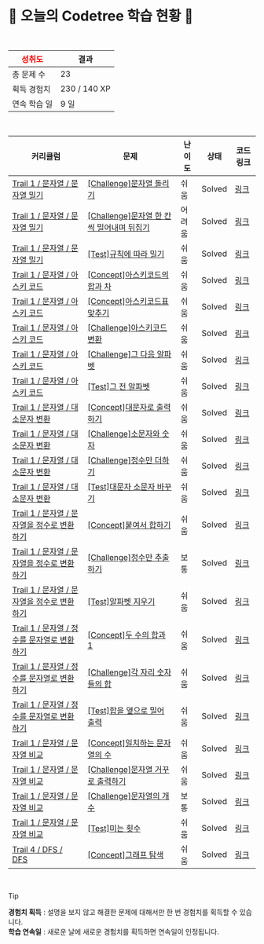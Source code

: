 # 🌲 오늘의 Codetree 학습 현황 🌲

<br />

| <span style="color:red;display:block;text-align:center;"> **성취도**</span> | 결과 |
|---|---|
| 총 문제 수 | 23 |
| 획득 경험치 | 230 / 140 XP |
| 연속 학습 일 | 9 일 |

<br />

|커리큘럼|문제|난이도|상태|코드 링크|
|---|---|---|---|---|
|[Trail 1 / 문자열 / 문자열 밀기](https://https://en.codetree.ai/trail-info/novice-low/)|[[Challenge]문자열 돌리기](https://https://en.codetree.ai/trails/complete/curated-cards/challenge-SPin-SPring/)|쉬움|Solved|[링크](https://github.com/KKDDDS/Homework/blob/main/250101/%EB%AC%B8%EC%9E%90%EC%97%B4%20%EB%8F%8C%EB%A6%AC%EA%B8%B0/SPin-SPring.py)|
|[Trail 1 / 문자열 / 문자열 밀기](https://https://en.codetree.ai/trail-info/novice-low/)|[[Challenge]문자열 한 칸씩 밀어내며 뒤집기](https://https://en.codetree.ai/trails/complete/curated-cards/challenge-shift-reverse-string/)|어려움|Solved|[링크](https://github.com/KKDDDS/Homework/blob/main/250101/%EB%AC%B8%EC%9E%90%EC%97%B4%20%ED%95%9C%20%EC%B9%B8%EC%94%A9%20%EB%B0%80%EC%96%B4%EB%82%B4%EB%A9%B0%20%EB%92%A4%EC%A7%91%EA%B8%B0/shift-reverse-string.py)|
|[Trail 1 / 문자열 / 문자열 밀기](https://https://en.codetree.ai/trail-info/novice-low/)|[[Test]규칙에 따라 밀기](https://https://en.codetree.ai/trails/complete/curated-cards/test-push-by-the-rules/)|쉬움|Solved|[링크](https://github.com/KKDDDS/Homework/blob/main/250101/%EA%B7%9C%EC%B9%99%EC%97%90%20%EB%94%B0%EB%9D%BC%20%EB%B0%80%EA%B8%B0/push-by-the-rules.py)|
|[Trail 1 / 문자열 / 아스키 코드](https://https://en.codetree.ai/trail-info/novice-low/)|[[Concept]아스키코드의 합과 차](https://https://en.codetree.ai/trails/complete/curated-cards/intro-sum-and-subtract-in-ASCII/)|쉬움|Solved|[링크](https://github.com/KKDDDS/Homework/blob/main/250101/%EC%95%84%EC%8A%A4%ED%82%A4%EC%BD%94%EB%93%9C%EC%9D%98%20%ED%95%A9%EA%B3%BC%20%EC%B0%A8/sum-and-subtract-in-ASCII.py)|
|[Trail 1 / 문자열 / 아스키 코드](https://https://en.codetree.ai/trail-info/novice-low/)|[[Concept]아스키코드표 맞추기](https://https://en.codetree.ai/trails/complete/curated-cards/intro-chart-of-ASCII/)|쉬움|Solved|[링크](https://github.com/KKDDDS/Homework/blob/main/250101/%EC%95%84%EC%8A%A4%ED%82%A4%EC%BD%94%EB%93%9C%ED%91%9C%20%EB%A7%9E%EC%B6%94%EA%B8%B0/chart-of-ASCII.py)|
|[Trail 1 / 문자열 / 아스키 코드](https://https://en.codetree.ai/trail-info/novice-low/)|[[Challenge]아스키코드 변환](https://https://en.codetree.ai/trails/complete/curated-cards/challenge-convert-to-ascii/)|쉬움|Solved|[링크](https://github.com/KKDDDS/Homework/blob/main/250101/%EC%95%84%EC%8A%A4%ED%82%A4%EC%BD%94%EB%93%9C%20%EB%B3%80%ED%99%98/convert-to-ascii.py)|
|[Trail 1 / 문자열 / 아스키 코드](https://https://en.codetree.ai/trail-info/novice-low/)|[[Challenge]그 다음 알파벳](https://https://en.codetree.ai/trails/complete/curated-cards/challenge-next-alphabet/)|쉬움|Solved|[링크](https://github.com/KKDDDS/Homework/blob/main/250101/%EA%B7%B8%20%EB%8B%A4%EC%9D%8C%20%EC%95%8C%ED%8C%8C%EB%B2%B3/next-alphabet.py)|
|[Trail 1 / 문자열 / 아스키 코드](https://https://en.codetree.ai/trail-info/novice-low/)|[[Test]그 전 알파벳](https://https://en.codetree.ai/trails/complete/curated-cards/test-before-the-alphabet/)|쉬움|Solved|[링크](https://github.com/KKDDDS/Homework/blob/main/250101/%EA%B7%B8%20%EC%A0%84%20%EC%95%8C%ED%8C%8C%EB%B2%B3/before-the-alphabet.py)|
|[Trail 1 / 문자열 / 대소문자 변환](https://https://en.codetree.ai/trail-info/novice-low/)|[[Concept]대문자로 출력하기](https://https://en.codetree.ai/trails/complete/curated-cards/intro-print-in-capital/)|쉬움|Solved|[링크](https://github.com/KKDDDS/Homework/blob/main/250101/%EB%8C%80%EB%AC%B8%EC%9E%90%EB%A1%9C%20%EC%B6%9C%EB%A0%A5%ED%95%98%EA%B8%B0/print-in-capital.py)|
|[Trail 1 / 문자열 / 대소문자 변환](https://https://en.codetree.ai/trail-info/novice-low/)|[[Challenge]소문자와 숫자](https://https://en.codetree.ai/trails/complete/curated-cards/challenge-letter-and-number/)|쉬움|Solved|[링크](https://github.com/KKDDDS/Homework/blob/main/250101/%EC%86%8C%EB%AC%B8%EC%9E%90%EC%99%80%20%EC%88%AB%EC%9E%90/letter-and-number.py)|
|[Trail 1 / 문자열 / 대소문자 변환](https://https://en.codetree.ai/trail-info/novice-low/)|[[Challenge]정수만 더하기](https://https://en.codetree.ai/trails/complete/curated-cards/challenge-add-only-integers/)|쉬움|Solved|[링크](https://github.com/KKDDDS/Homework/blob/main/250101/%EC%A0%95%EC%88%98%EB%A7%8C%20%EB%8D%94%ED%95%98%EA%B8%B0/add-only-integers.py)|
|[Trail 1 / 문자열 / 대소문자 변환](https://https://en.codetree.ai/trail-info/novice-low/)|[[Test]대문자 소문자 바꾸기](https://https://en.codetree.ai/trails/complete/curated-cards/test-change-uppercase-and-lowercase/)|쉬움|Solved|[링크](https://github.com/KKDDDS/Homework/blob/main/250101/%EB%8C%80%EB%AC%B8%EC%9E%90%20%EC%86%8C%EB%AC%B8%EC%9E%90%20%EB%B0%94%EA%BE%B8%EA%B8%B0/change-uppercase-and-lowercase.py)|
|[Trail 1 / 문자열 / 문자열을 정수로 변환하기](https://https://en.codetree.ai/trail-info/novice-low/)|[[Concept]붙여서 합하기](https://https://en.codetree.ai/trails/complete/curated-cards/intro-add-and-add/)|쉬움|Solved|[링크](https://github.com/KKDDDS/Homework/blob/main/250101/%EB%B6%99%EC%97%AC%EC%84%9C%20%ED%95%A9%ED%95%98%EA%B8%B0/add-and-add.py)|
|[Trail 1 / 문자열 / 문자열을 정수로 변환하기](https://https://en.codetree.ai/trail-info/novice-low/)|[[Challenge]정수만 추출하기](https://https://en.codetree.ai/trails/complete/curated-cards/challenge-extract-only-integers/)|보통|Solved|[링크](https://github.com/KKDDDS/Homework/blob/main/250101/%EC%A0%95%EC%88%98%EB%A7%8C%20%EC%B6%94%EC%B6%9C%ED%95%98%EA%B8%B0/extract-only-integers.py)|
|[Trail 1 / 문자열 / 문자열을 정수로 변환하기](https://https://en.codetree.ai/trail-info/novice-low/)|[[Test]알파벳 지우기](https://https://en.codetree.ai/trails/complete/curated-cards/test-remove-alphabet/)|쉬움|Solved|[링크](https://github.com/KKDDDS/Homework/blob/main/250101/%EC%95%8C%ED%8C%8C%EB%B2%B3%20%EC%A7%80%EC%9A%B0%EA%B8%B0/remove-alphabet.py)|
|[Trail 1 / 문자열 / 정수를 문자열로 변환하기](https://https://en.codetree.ai/trail-info/novice-low/)|[[Concept]두 수의 합과 1](https://https://en.codetree.ai/trails/complete/curated-cards/intro-two-nums-sum-and-1/)|쉬움|Solved|[링크](https://github.com/KKDDDS/Homework/blob/main/250101/%EB%91%90%20%EC%88%98%EC%9D%98%20%ED%95%A9%EA%B3%BC%201/two-nums-sum-and-1.py)|
|[Trail 1 / 문자열 / 정수를 문자열로 변환하기](https://https://en.codetree.ai/trail-info/novice-low/)|[[Challenge]각 자리 숫자들의 합](https://https://en.codetree.ai/trails/complete/curated-cards/challenge-sum-of-each-digit/)|쉬움|Solved|[링크](https://github.com/KKDDDS/Homework/blob/main/250101/%EA%B0%81%20%EC%9E%90%EB%A6%AC%20%EC%88%AB%EC%9E%90%EB%93%A4%EC%9D%98%20%ED%95%A9/sum-of-each-digit.py)|
|[Trail 1 / 문자열 / 정수를 문자열로 변환하기](https://https://en.codetree.ai/trail-info/novice-low/)|[[Test]합을 옆으로 밀어 출력](https://https://en.codetree.ai/trails/complete/curated-cards/test-push-the-sum-sideways-to-output/)|쉬움|Solved|[링크](https://github.com/KKDDDS/Homework/blob/main/250101/%ED%95%A9%EC%9D%84%20%EC%98%86%EC%9C%BC%EB%A1%9C%20%EB%B0%80%EC%96%B4%20%EC%B6%9C%EB%A0%A5/push-the-sum-sideways-to-output.py)|
|[Trail 1 / 문자열 / 문자열 비교](https://https://en.codetree.ai/trail-info/novice-low/)|[[Concept]일치하는 문자열의 수](https://https://en.codetree.ai/trails/complete/curated-cards/intro-num-of-correct-string/)|쉬움|Solved|[링크](https://github.com/KKDDDS/Homework/blob/main/250101/%EC%9D%BC%EC%B9%98%ED%95%98%EB%8A%94%20%EB%AC%B8%EC%9E%90%EC%97%B4%EC%9D%98%20%EC%88%98/num-of-correct-string.py)|
|[Trail 1 / 문자열 / 문자열 비교](https://https://en.codetree.ai/trail-info/novice-low/)|[[Challenge]문자열 거꾸로 출력하기](https://https://en.codetree.ai/trails/complete/curated-cards/challenge-print-string-backward/)|쉬움|Solved|[링크](https://github.com/KKDDDS/Homework/blob/main/250101/%EB%AC%B8%EC%9E%90%EC%97%B4%20%EA%B1%B0%EA%BE%B8%EB%A1%9C%20%EC%B6%9C%EB%A0%A5%ED%95%98%EA%B8%B0/print-string-backward.py)|
|[Trail 1 / 문자열 / 문자열 비교](https://https://en.codetree.ai/trail-info/novice-low/)|[[Challenge]문자열의 개수](https://https://en.codetree.ai/trails/complete/curated-cards/challenge-number-of-spring/)|보통|Solved|[링크](https://github.com/KKDDDS/Homework/blob/main/250101/%EB%AC%B8%EC%9E%90%EC%97%B4%EC%9D%98%20%EA%B0%9C%EC%88%98/number-of-spring.py)|
|[Trail 1 / 문자열 / 문자열 비교](https://https://en.codetree.ai/trail-info/novice-low/)|[[Test]미는 횟수](https://https://en.codetree.ai/trails/complete/curated-cards/test-number-of-pushes/)|쉬움|Solved|[링크](https://github.com/KKDDDS/Homework/blob/main/250101/%EB%AF%B8%EB%8A%94%20%ED%9A%9F%EC%88%98/number-of-pushes.py)|
|[Trail 4 / DFS / DFS](https://https://en.codetree.ai/trail-info/intermediate-low/)|[[Concept]그래프 탐색](https://https://en.codetree.ai/trails/complete/curated-cards/intro-graph-traversal/)|쉬움|Solved|[링크](https://github.com/KKDDDS/Homework/blob/main/250101/%EA%B7%B8%EB%9E%98%ED%94%84%20%ED%83%90%EC%83%89/graph-traversal.py)|


<br />

> [!TIP]
> **경험치 획득** : 설명을 보지 않고 해결한 문제에 대해서만 한 번 경험치를 획득할 수 있습니다.  
> **학습 연속일** : 새로운 날에 새로운 경험치를 획득하면 연속일이 인정됩니다.

